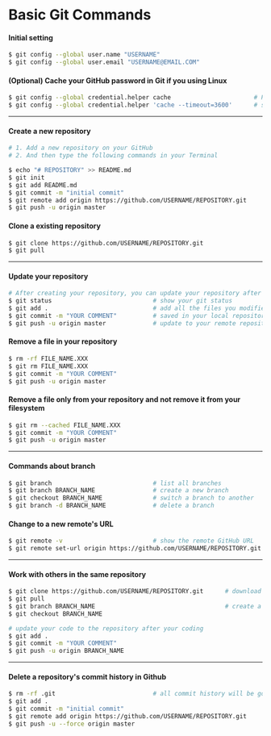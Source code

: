 # Basic Git Commands

#### Initial setting
```sh
$ git config --global user.name "USERNAME"
$ git config --global user.email "USERNAME@EMAIL.COM"
```
#### (Optional) Cache your GitHub password in Git if you using Linux
```sh
$ git config --global credential.helper cache                       # Password cached by default 15 minutes
$ git config --global credential.helper 'cache --timeout=3600'      # set a longer timeout, 1 hour
```
--------------------------------------------------------------------------------
#### Create a new repository
```sh
# 1. Add a new repository on your GitHub
# 2. And then type the following commands in your Terminal

$ echo "# REPOSITORY" >> README.md
$ git init
$ git add README.md
$ git commit -m "initial commit"
$ git remote add origin https://github.com/USERNAME/REPOSITORY.git
$ git push -u origin master
```
#### Clone a existing repository
```sh
$ git clone https://github.com/USERNAME/REPOSITORY.git
$ git pull
```
--------------------------------------------------------------------------------
#### Update your repository
```sh
# After creating your repository, you can update your repository after coding.
$ git status                            # show your git status
$ git add .                             # add all the files you modified/added in git index
$ git commit -m "YOUR COMMENT"          # saved in your local repository
$ git push -u origin master             # update to your remote repository
```
#### Remove a file in your repository
```sh
$ rm -rf FILE_NAME.XXX
$ git rm FILE_NAME.XXX
$ git commit -m "YOUR COMMENT"
$ git push -u origin master
```
#### Remove a file only from your repository and not remove it from your filesystem
```sh
$ git rm --cached FILE_NAME.XXX
$ git commit -m "YOUR COMMENT"
$ git push -u origin master
```
--------------------------------------------------------------------------------
#### Commands about branch
```sh
$ git branch                            # list all branches
$ git branch BRANCH_NAME                # create a new branch
$ git checkout BRANCH_NAME              # switch a branch to another
$ git branch -d BRANCH_NAME             # delete a branch
```
#### Change to a new remote's URL
```sh
$ git remote -v                         # show the remote GitHub URL
$ git remote set-url origin https://github.com/USERNAME/REPOSITORY.git
```
--------------------------------------------------------------------------------
#### Work with others in the same repository
```sh
$ git clone https://github.com/USERNAME/REPOSITORY.git      # download your team's repository
$ git pull
$ git branch BRANCH_NAME                                    # create a new branch (avoid to use master)
$ git checkout BRANCH_NAME

# update your code to the repository after your coding
$ git add .
$ git commit -m "YOUR COMMENT"
$ git push -u origin BRANCH_NAME
```
--------------------------------------------------------------------------------
#### Delete a repository's commit history in Github
```sh
$ rm -rf .git                           # all commit history will be gone, so you might need to backup it
$ git add .
$ git commit -m "initial commit"
$ git remote add origin https://github.com/USERNAME/REPOSITORY.git
$ git push -u --force origin master
